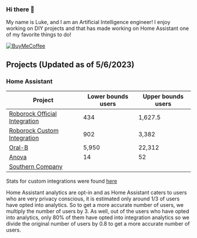 ### Hi there 👋

My name is Luke, and I am an Artificial Intelligence engineer! I enjoy working on DIY projects and that has made working on Home Assistant one of my favorite things to do!

[![BuyMeCoffee][buymecoffeebadge]][buymecoffee]

## Projects (Updated as of 5/6/2023)

### Home Assistant

| Project                                                                                  | Lower bounds users | Upper bounds users |
|------------------------------------------------------------------------------------------|--------------------|--------------------|
| [Roborock Official Integration](https://www.home-assistant.io/integrations/roborock/)    | 434                | 1,627.5            |
| [Roborock Custom Integration](https://github.com/humbertogontijo/homeassistant-roborock) | 902                | 3,382              |
| [Oral-B](https://www.home-assistant.io/integrations/oralb)                               | 5,950 | 22,312             |
| [Anova](https://www.home-assistant.io/integrations/anova)                                 | 14  | 52                 |
| [Southern Company](https://github.com/Lash-L/southern-company-hacs) | | |

Stats for custom integrations were found [here](https://analytics.home-assistant.io/custom_integrations.json)

Home Assistant analytics are opt-in and as Home Assistant caters to users who are very privacy conscious, it is estimated
only around 1/3 of users have opted into analytics. So to get a more accurate number of users, we multiply the number of
users by 3. As well, out of the users who have opted into analytics, only 80% of them have opted into integration analytics
so we divide the original number of users by 0.8 to get a more accurate number of users.

[buymecoffee]: https://www.buymeacoffee.com/LashL
[buymecoffeebadge]: https://img.shields.io/badge/buy%20me%20a%20coffee-donate-yellow.svg?style=for-the-badge
